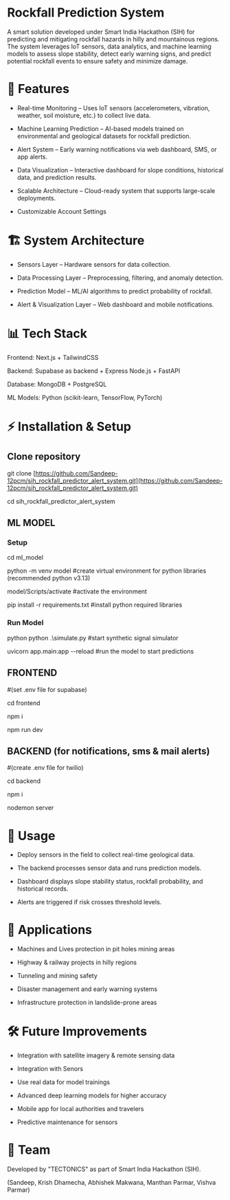 # Rockfall Prediction System

A smart solution developed under Smart India Hackathon (SIH) for predicting and mitigating rockfall hazards in hilly and mountainous regions. The system leverages IoT sensors, data analytics, and machine learning models to assess slope stability, detect early warning signs, and predict potential rockfall events to ensure safety and minimize damage.

# 🚀 Features

- Real-time Monitoring – Uses IoT sensors (accelerometers, vibration, weather, soil moisture, etc.) to collect live data.

- Machine Learning Prediction – AI-based models trained on environmental and geological datasets for rockfall prediction.

- Alert System – Early warning notifications via web dashboard, SMS, or app alerts.

- Data Visualization – Interactive dashboard for slope conditions, historical data, and prediction results.

- Scalable Architecture – Cloud-ready system that supports large-scale deployments.

- Customizable Account Settings

# 🏗️ System Architecture

- Sensors Layer – Hardware sensors for data collection.

- Data Processing Layer – Preprocessing, filtering, and anomaly detection.

- Prediction Model – ML/AI algorithms to predict probability of rockfall.

- Alert & Visualization Layer – Web dashboard and mobile notifications.

# 📊 Tech Stack

Frontend: Next.js + TailwindCSS

Backend: Supabase as backend + Express Node.js + FastAPI 

Database: MongoDB + PostgreSQL

ML Models: Python (scikit-learn, TensorFlow, PyTorch)

# ⚡ Installation & Setup

## Clone repository
git clone [https://github.com/Sandeep-12pcm/sih_rockfall_predictor_alert_system.git](https://github.com/Sandeep-12pcm/sih_rockfall_predictor_alert_system.git)

cd sih_rockfall_predictor_alert_system

## ML MODEL

### Setup

cd ml_model

python -m venv model #create virtual environment for python libraries (recommended python v3.13)

model/Scripts/activate #activate the environment 

pip install -r requirements.txt #install python required libraries

### Run Model

python python .\simulate.py #start synthetic signal simulator 

uvicorn app.main:app --reload #run the model to start predictions

## FRONTEND

#(set .env file for supabase)

cd frontend

npm i

npm run dev

## BACKEND (for notifications, sms & mail alerts)

#(create .env file for twilio)

cd backend

npm i

nodemon server

# 📌 Usage

- Deploy sensors in the field to collect real-time geological data.

- The backend processes sensor data and runs prediction models.

- Dashboard displays slope stability status, rockfall probability, and historical records.

- Alerts are triggered if risk crosses threshold levels.

# 🎯 Applications

- Machines and Lives protection in pit holes mining areas

- Highway & railway projects in hilly regions

- Tunneling and mining safety

- Disaster management and early warning systems

- Infrastructure protection in landslide-prone areas

# 🛠️ Future Improvements

- Integration with satellite imagery & remote sensing data

- Integration with Senors

- Use real data for model trainings

- Advanced deep learning models for higher accuracy

- Mobile app for local authorities and travelers

- Predictive maintenance for sensors

# 👥 Team

Developed by "TECTONICS" as part of Smart India Hackathon (SIH).

(Sandeep, Krish Dhamecha, Abhishek Makwana, Manthan Parmar, Vishva Parmar)





